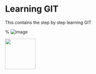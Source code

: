 # Learning GIT

This contains the step by step learning GIT

% ![image](https://user-images.githubusercontent.com/15100077/208880325-73824c43-81e1-4be7-b363-b46c6e18567c.png)

<img src="https://user-images.githubusercontent.com/15100077/208880325-73824c43-81e1-4be7-b363-b46c6e18567c.png" width="100" height="100">
